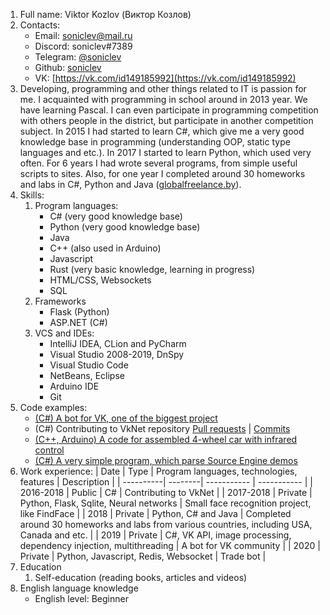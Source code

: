 1. Full name: Viktor Kozlov (Виктор Козлов)
2. Contacts: 
   * Email: [soniclev@mail.ru](mailto:soniclev@mail.ru)
   * Discord: soniclev#7389
   * Telegram: [@soniclev](https://t.me/soniclev)
   * Github: [soniclev](https://github.com/Soniclev)
   * VK: [https://vk.com/id149185992](https://vk.com/id149185992)
3. Developing, programming and other things related to IT is passion for me. I acquainted with programming in school around in 2013 year. We have learning Pascal. I can even participate in programming competition with others people in the district, but participate in another competition subject. In 2015 I had started to learn C#, which give me a very good knowledge base in programming (understanding OOP, static type languages and etc.). In 2017 I started to learn Python, which used very often. For 6 years I had wrote several programs, from simple useful scripts to sites. Also, for one year I completed around 30 homeworks and labs in C#, Python and Java ([globalfreelance.by](globalfreelance.by)). 
4. Skills:
   1. Program languages:
      * C# (very good knowledge base)
      * Python (very good knowledge base)
      * Java
      * C++ (also used in Arduino)
      * Javascript
      * Rust (very basic knowledge, learning in progress)
      * HTML/CSS, Websockets
      * SQL
   2. Frameworks 
      * Flask (Python)
      * ASP.NET (C#)
   3. VCS and IDEs:
      * IntelliJ IDEA, CLion and PyCharm
      * Visual Studio 2008-2019, DnSpy
      * Visual Studio Code
      * NetBeans, Eclipse
      * Arduino IDE
      * Git
5. Code examples:
   * [(C#) A bot for VK, one of the biggest project](https://github.com/Soniclev/vkbot-resume)
   * (C#) Contributing to VkNet repository
   [Pull requests](https://github.com/vknet/vk/pulls?q=is%3Apr+author%3Asoniclev) | [Commits](https://github.com/vknet/vk/commits?author=Soniclev)
   * [(C++, Arduino) A code for assembled 4-wheel car with infrared control](https://github.com/Soniclev/arduino-machine)
   * [(C#) A very simple program, which parse Source Engine demos](https://github.com/Soniclev/source-engine-demo-parser)
6. Work experience: 
   | Date      | Type    | Program languages, technologies, features      | Description |
   | ----------| --------| ----------- | ----------- |
   | 2016-2018 | Public  | C#      | Contributing to VkNet       |
   | 2017-2018 | Private | Python, Flask, Sqlite, Neural networks      | Small face recognition project, like FindFace        |
   | 2018      | Private | Python, C# and Java      | Completed around 30 homeworks and labs from various countries, including USA, Canada and etc.        |
   | 2019      | Private | C#, VK API, image processing, dependency injection, multithreading      | A bot for VK community        |
   | 2020      | Private | Python, Javascript, Redis, Websocket   | Trade bot        |
7. Education
   1. Self-education (reading books, articles and videos)
8. English language knowledge
   * English level: Beginner